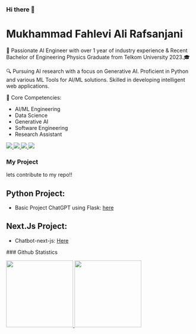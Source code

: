 ### Hi there 👋

# Mukhammad Fahlevi Ali Rafsanjani

🚀 Passionate AI Engineer with over 1 year of industry experience & Recent Bachelor of Engineering Physics Graduate from Telkom University 2023.🎓

🔍 Pursuing AI research with a focus on Generative AI. Proficient in Python and various ML Tools for AI/ML solutions. Skilled in developing intelligent web applications.

🌟 Core Competencies:

- AI/ML Engineering
- Data Science
- Generative AI
- Software Engineering
- Research Assistant
<p>
  <a href="https://www.linkedin.com/in/fahlevialir">
    <img src ="https://img.shields.io/badge/LinkedIn-connect%20with%20me-5865f2"/>
  </a>
  <a href="mukhammad.fahlevi@insignia.co.id">
    <img src ="https://img.shields.io/badge/Mail%20with%20me-00FF00"/>
  </a>
  <a href="mukhammad.fahlevi@insignia.co.id">
    <img src ="https://img.shields.io/badge/Mail%20with%20me-00FF00"/>
  </a>
   <a href="http://discordapp.com/users/leleenjiner">
    <img src="https://img.shields.io/badge/Discord-chat%20me-5865f2?logo=discord&logoColor=f5f5f5&style=flat-square"/>
  </a>
</p>

### My Project
lets contribute to my repo!!
 ## Python Project:
  
 - Basic Project ChatGPT using Flask: [here](https://github.com/Fahlevi20/basic_web_chat_gpt_flask)
 ## Next.Js Project:
 - Chatbot-next-js: [Here](https://github.com/Fahlevi20/gpt-chatbot-next-js)

</p>
### Github Statistics
<p align="left">
<a href="https://github.com/Fahlevi20">
  <img height="180em" src="https://github-readme-stats-eight-theta.vercel.app/api?username=Fahlevi20&show_icons=true&theme=algolia&include_all_commits=true&count_private=true"/>
  <img height="180em" src="https://github-readme-stats-eight-theta.vercel.app/api/top-langs/?username=mikhlasnr&layout=compact&langs_count=8&theme=algolia"/>
</a>
</p>

